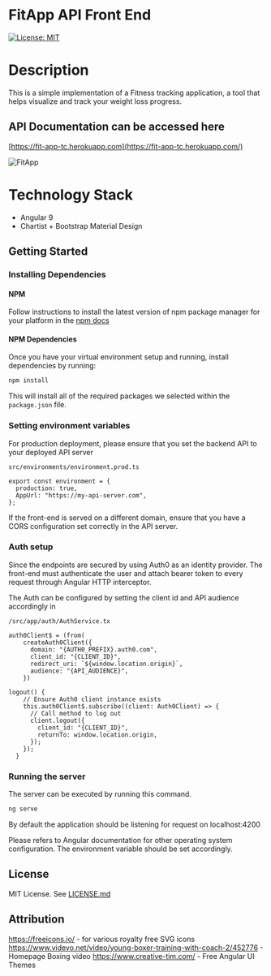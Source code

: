 # FitApp API Front End

[![License: MIT](https://img.shields.io/badge/License-MIT-yellow.svg)](https://opensource.org/licenses/MIT)

# Description

This is a simple implementation of a Fitness tracking application, a tool that helps visualize and track your weight loss progress.

## API Documentation can be accessed here

[https://fit-app-tc.herokuapp.com](https://fit-app-tc.herokuapp.com/)

![FitApp](banner.gif)

# Technology Stack

- Angular 9
- Chartist + Bootstrap Material Design

## Getting Started

### Installing Dependencies

#### NPM

Follow instructions to install the latest version of npm package manager for your platform in the [npm docs](https://docs.npmjs.com/cli/install)

#### NPM Dependencies

Once you have your virtual environment setup and running, install dependencies by running:

```bash
npm install
```

This will install all of the required packages we selected within the `package.json` file.

### Setting environment variables

For production deployment, please ensure that you set the backend API to your deployed API server

```
src/environments/environment.prod.ts
```

```
export const environment = {
  production: true,
  AppUrl: "https://my-api-server.com",
};
```

If the front-end is served on a different domain, ensure that you have a CORS configuration set correctly in the API server.

### Auth setup

Since the endpoints are secured by using Auth0 as an identity provider. The front-end must authenticate the user and attach bearer token to every request through Angular HTTP interceptor.

The Auth can be configured by setting the client id and API audience accordingly in

```
/src/app/auth/AuthService.tx
```

```
auth0Client$ = (from(
    createAuth0Client({
      domain: "{AUTH0_PREFIX}.auth0.com",
      client_id: "{CLIENT_ID}",
      redirect_uri: `${window.location.origin}`,
      audience: "{API_AUDIENCE}",
    })
```

```
logout() {
    // Ensure Auth0 client instance exists
    this.auth0Client$.subscribe((client: Auth0Client) => {
      // Call method to log out
      client.logout({
        client_id: "{CLIENT_ID}",
        returnTo: window.location.origin,
      });
    });
  }
```

### Running the server

The server can be executed by running this command.

```bash
ng serve
```

By default the application should be listening for request on localhost:4200

Please refers to Angular documentation for other operating system configuration. The environment variable should be set accordingly.

## License

MIT License. See [LICENSE.md](LICENSE.md)

## Attribution

https://freeicons.io/ - for various royalty free SVG icons
https://www.videvo.net/video/young-boxer-training-with-coach-2/452776 - Homepage Boxing video
https://www.creative-tim.com/ - Free Angular UI Themes
